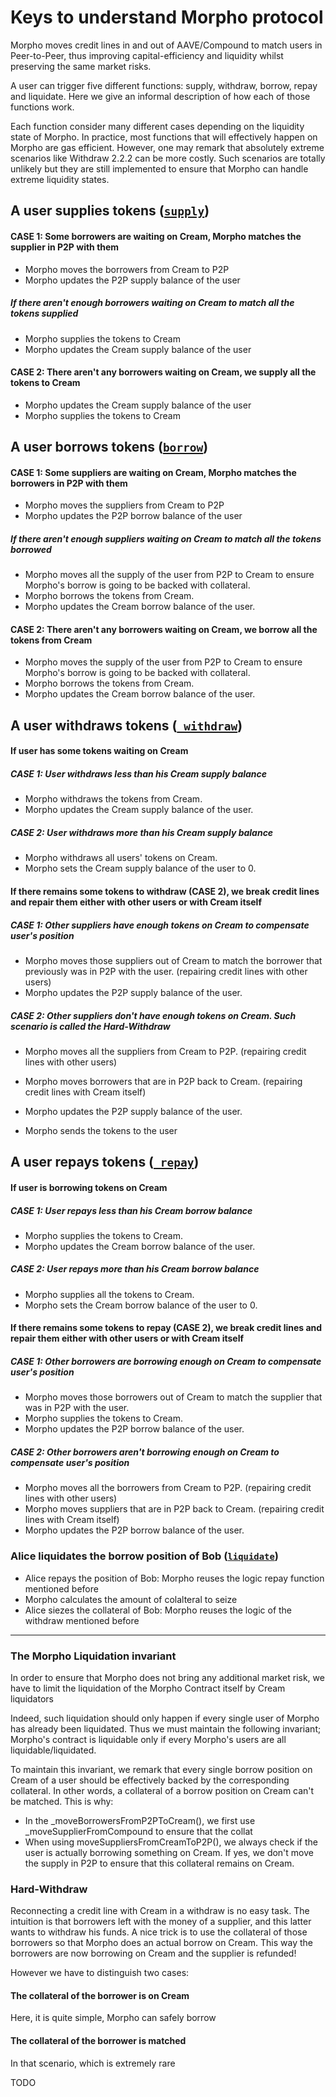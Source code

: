 # Keys to understand Morpho protocol

Morpho moves credit lines in and out of AAVE/Compound to match users in Peer-to-Peer, thus improving capital-efficiency and liquidity whilst preserving the same market risks.

A user can trigger five different functions: supply, withdraw, borrow, repay and liquidate. Here we give an informal description of how each of those functions work.

Each function consider many different cases depending on the liquidity state of Morpho. In practice, most functions that will effectively happen on Morpho are gas efficient. However, one may remark that absolutely extreme scenarios like Withdraw 2.2.2 can be more costly. Such scenarios are totally unlikely but they are still implemented to ensure that Morpho can handle extreme liquidity states.

## A user supplies tokens ([`supply`](https://github.com/morpho-labs/morpho-contracts/blob/b4b8ddd4fcebf3a4d497a5518d8155514040a3dc/contracts/CreamPositionsManager.sol#L210))

#### CASE 1: Some borrowers are waiting on Cream, Morpho matches the supplier in P2P with them

- Morpho moves the borrowers from Cream to P2P
- Morpho updates the P2P supply balance of the user

##### If there aren't enough borrowers waiting on Cream to match all the tokens supplied

- Morpho supplies the tokens to Cream
- Morpho updates the Cream supply balance of the user

#### CASE 2: There aren't any borrowers waiting on Cream, we supply all the tokens to Cream

- Morpho updates the Cream supply balance of the user
- Morpho supplies the tokens to Cream

## A user borrows tokens ([`borrow`](https://github.com/morpho-labs/morpho-contracts/blob/b4b8ddd4fcebf3a4d497a5518d8155514040a3dc/contracts/CreamPositionsManager.sol#L251))

#### CASE 1: Some suppliers are waiting on Cream, Morpho matches the borrowers in P2P with them

- Morpho moves the suppliers from Cream to P2P
- Morpho updates the P2P borrow balance of the user

##### If there aren't enough suppliers waiting on Cream to match all the tokens borrowed

- Morpho moves all the supply of the user from P2P to Cream to ensure Morpho's borrow is going to be backed with collateral.
- Morpho borrows the tokens from Cream.
- Morpho updates the Cream borrow balance of the user.

#### CASE 2: There aren't any borrowers waiting on Cream, we borrow all the tokens from Cream

- Morpho moves the supply of the user from P2P to Cream to ensure Morpho's borrow is going to be backed with collateral.
- Morpho borrows the tokens from Cream.
- Morpho updates the Cream borrow balance of the user.

## A user withdraws tokens ([`_withdraw`](https://github.com/morpho-labs/morpho-contracts/blob/b4b8ddd4fcebf3a4d497a5518d8155514040a3dc/contracts/CreamPositionsManager.sol#L462))

#### If user has some tokens waiting on Cream

##### CASE 1: User withdraws less than his Cream supply balance

- Morpho withdraws the tokens from Cream.
- Morpho updates the Cream supply balance of the user.

##### CASE 2: User withdraws more than his Cream supply balance

- Morpho withdraws all users' tokens on Cream.
- Morpho sets the Cream supply balance of the user to 0.

#### If there remains some tokens to withdraw (CASE 2), we break credit lines and repair them either with other users or with Cream itself

##### CASE 1: Other suppliers have enough tokens on Cream to compensate user's position

- Morpho moves those suppliers out of Cream to match the borrower that previously was in P2P with the user. (repairing credit lines with other users)
- Morpho updates the P2P supply balance of the user.

##### CASE 2: Other suppliers don't have enough tokens on Cream. Such scenario is called the Hard-Withdraw

- Morpho moves all the suppliers from Cream to P2P. (repairing credit lines with other users)
- Morpho moves borrowers that are in P2P back to Cream. (repairing credit lines with Cream itself)
- Morpho updates the P2P supply balance of the user.

- Morpho sends the tokens to the user

## A user repays tokens ([`_repay`](https://github.com/morpho-labs/morpho-contracts/blob/b4b8ddd4fcebf3a4d497a5518d8155514040a3dc/contracts/CreamPositionsManager.sol#L393))

#### If user is borrowing tokens on Cream

##### CASE 1: User repays less than his Cream borrow balance

- Morpho supplies the tokens to Cream.
- Morpho updates the Cream borrow balance of the user.

##### CASE 2: User repays more than his Cream borrow balance

- Morpho supplies all the tokens to Cream.
- Morpho sets the Cream borrow balance of the user to 0.

#### If there remains some tokens to repay (CASE 2), we break credit lines and repair them either with other users or with Cream itself

##### CASE 1: Other borrowers are borrowing enough on Cream to compensate user's position

- Morpho moves those borrowers out of Cream to match the supplier that was in P2P with the user.
- Morpho supplies the tokens to Cream.
- Morpho updates the P2P borrow balance of the user.

##### CASE 2: Other borrowers aren't borrowing enough on Cream to compensate user's position

- Morpho moves all the borrowers from Cream to P2P. (repairing credit lines with other users)
- Morpho moves suppliers that are in P2P back to Cream. (repairing credit lines with Cream itself)
- Morpho updates the P2P borrow balance of the user.

### Alice liquidates the borrow position of Bob ([`liquidate`](https://github.com/morpho-labs/morpho-contracts/blob/b4b8ddd4fcebf3a4d497a5518d8155514040a3dc/contracts/CreamPositionsManager.sol#L323))

- Alice repays the position of Bob: Morpho reuses the logic repay function mentioned before
- Morpho calculates the amount of colalteral to seize
- Alice siezes the collateral of Bob: Morpho reuses the logic of the withdraw mentioned before

---

### The Morpho Liquidation invariant

In order to ensure that Morpho does not bring any additional market risk, we have to limit the liquidation of the Morpho Contract itself by Cream liquidators

Indeed, such liquidation should only happen if every single user of Morpho has already been liquidated. Thus we must maintain the following invariant; Morpho's contract is liquidable only if every Morpho's users are all liquidable/liquidated.

To maintain this invariant, we remark that every single borrow position on Cream of a user should be effectively backed by the corresponding collateral. In other words, a collateral of a borrow position on Cream can't be matched. This is why:

- In the \_moveBorrowersFromP2PToCream(), we first use \_moveSupplierFromCompound to ensure that the collat
- When using moveSuppliersFromCreamToP2P(), we always check if the user is actually borrowing something on Cream. If yes, we don't move the supply in P2P to ensure that this collateral remains on Cream.

### Hard-Withdraw

Reconnecting a credit line with Cream in a withdraw is no easy task. The intuition is that borrowers left with the money of a supplier, and this latter wants to withdraw his funds. A nice trick is to use the collateral of those borrowers so that Morpho does an actual borrow on Cream. This way the borrowers are now borrowing on Cream and the supplier is refunded!

However we have to distinguish two cases:

#### The collateral of the borrower is on Cream

Here, it is quite simple, Morpho can safely borrow

#### The collateral of the borrower is matched

In that scenario, which is extremely rare

TODO
